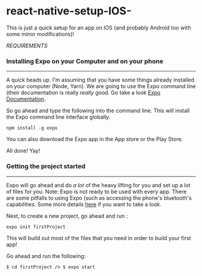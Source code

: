 # react-native-setup-IOS-



This is just a quick setup for an app on IOS (and probably Android too with some minor modifications)!


*REQUIREMENTS*

### Installing Expo on your Computer and on your phone ###
---
A quick heads up. I'm assuming that you have some things already installed on your computer (Node, Yarn).
We are going to use the Expo command line (their documentation is really *really* good. Go take a look [Expo Documentation](https://docs.expo.io/versions/latest/).

So go ahead and type the following into the command line. This will install the Expo command line interface globally.

`npm install -g expo`

You can also download the Expo app in the App store or the Play Store. 

All done! Yay!

### Getting the project started ###
---
Expo will go ahead and do *a lot* of the heavy lifting for you and set up a lot of files for you. 
Note: Expo is not ready to be used with every app. There are some pitfalls to using Expo (such as accessing the phone's bluetooth's capabilities. Some more details [here](https://docs.expo.io/versions/v31.0.0/introduction/why-not-expo) if you want to take a look.

Next, to create a new project, go ahead and run :

`expo init firstProject`

This will build out most of the files that you need in order to build your first app!

Go ahead and run the following:

`$ cd firstProject /n
 $ expo start `
 






